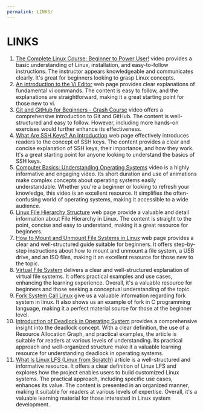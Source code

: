 ```yaml
---
permalink: LINKS/
---
```

# LINKS
1. [The Complete Linux Course: Beginner to Power User!](https://youtu.be/wBp0Rb-ZJak) video provides a basic understanding of Linux, installation, and easy-to-follow instructions. The instructor appears knowledgeable and communicates clearly. It's great for beginners looking to grasp Linux concepts.
2. [An introduction to the Vi Editor](https://www.redhat.com/sysadmin/introduction-vi-editor#:~:text=In%20Vi%2C%20write%20means%20save,any%20changes%20and%20exits%20Vi.) web page provides clear explanations of fundamental vi commands. The content is easy to follow, and the explanations are straightforward, making it a great starting point for those new to vi.
3. [Git and GitHub for Beginners - Crash Course](https://www.youtube.com/watch?v=RGOj5yH7evk) video offers a comprehensive introduction to Git and GitHub. The content is well-structured and easy to follow. However, including more hands-on exercises would further enhance its effectiveness.
4. [What Are SSH Keys? An Introduction](https://blog.invgate.com/what-are-ssh-keys) web page effectively introduces readers to the concept of SSH keys. The content provides a clear and concise explanation of SSH keys, their importance, and how they work. It's a great starting point for anyone looking to understand the basics of SSH keys.
5. [Computer Basics: Understanding Operating Systems](https://www.youtube.com/watch?v=fkGCLIQx1MI) video is a highly informative and engaging video. Its short duration and use of animations make complex concepts about operating systems easily understandable. Whether you're a beginner or looking to refresh your knowledge, this video is an excellent resource. It simplifies the often-confusing world of operating systems, making it accessible to a wide audience.
6. [Linux File Hierarchy Structure](https://www.geeksforgeeks.org/linux-file-hierarchy-structure/) web page provide a valuable and detail information about File Hierarchy in Linux. The content is straight to the point, concise and easy to understand, making it a great resource for beginners.
7. [How to Mount and Unmount File Systems in Linux](https://linuxize.com/post/how-to-mount-and-unmount-file-systems-in-linux/#google_vignette) web page provides a clear and well-structured guide suitable for beginners. It offers step-by-step instructions about how to mount and unmount a file system, a USB drive, and an ISO files, making it an excellent resource for those new to the topic. 
8. [Virtual File System](https://www.geeksforgeeks.org/virtual-file-system/) delivers a clear and well-structured explanation of virtual file systems. It offers practical examples and use cases, enhancing the learning experience. Overall, it's a valuable resource for beginners and those seeking a conceptual understanding of the topic.
9. [Fork System Call Linux](https://linuxhint.com/fork-system-call-linux/) give us a valuable information regarding fork system in linux. It also shows us an example of fork in C programming language, making it a perfect material source for those at the beginner level.
10. [Introduction of Deadlock in Operating System](https://www.geeksforgeeks.org/introduction-of-deadlock-in-operating-system/) provides a comprehensive insight into the deadlock concept. With a clear definition, the use of a Resource Allocation Graph, and practical examples, the article is suitable for readers at various levels of understanding. Its practical approach and well-organized structure make it a valuable learning resource for understanding deadlock in operating systems.
11. [What Is Linux LFS (Linux from Scratch)](https://www.alibabacloud.com/blog/what-is-linux-lfs-linux-from-scratch_600026#:~:text=Linux%20LFS%20(Linux%20From%20Scratch)%20is%20a%20project%20that%20provides,to%20specific%20requirements%20and%20preferences.) article is a well-structured and informative resource. It offers a clear definition of Linux LFS and explores how the project enables users to build customized Linux systems. The practical approach, including specific use cases, enhances its value. The content is presented in an organized manner, making it suitable for readers at various levels of expertise. Overall, it's a valuable learning material for those interested in Linux system development.


